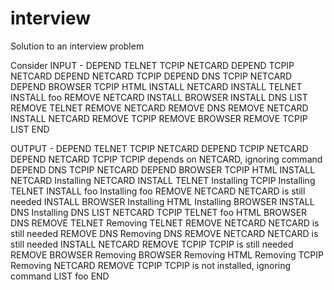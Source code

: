# interview
Solution to an interview problem

Consider INPUT -
DEPEND TELNET TCPIP NETCARD
DEPEND TCPIP NETCARD
DEPEND NETCARD TCPIP
DEPEND DNS TCPIP NETCARD
DEPEND BROWSER TCPIP HTML
INSTALL NETCARD
INSTALL TELNET
INSTALL foo
REMOVE NETCARD
INSTALL BROWSER
INSTALL DNS
LIST
REMOVE TELNET
REMOVE NETCARD
REMOVE DNS
REMOVE NETCARD
INSTALL NETCARD
REMOVE TCPIP
REMOVE BROWSER
REMOVE TCPIP
LIST
END

OUTPUT -
DEPEND TELNET TCPIP NETCARD
DEPEND TCPIP NETCARD
DEPEND NETCARD TCPIP
TCPIP depends on NETCARD, ignoring command
DEPEND DNS TCPIP NETCARD
DEPEND BROWSER TCPIP HTML
INSTALL NETCARD
Installing NETCARD
INSTALL TELNET
Installing TCPIP
Installing TELNET
INSTALL foo
Installing foo
REMOVE NETCARD
NETCARD is still needed
INSTALL BROWSER
Installing HTML
Installing BROWSER
INSTALL DNS
Installing DNS
LIST
NETCARD
TCPIP
TELNET
foo
HTML
BROWSER
DNS
REMOVE TELNET
Removing TELNET
REMOVE NETCARD
NETCARD is still needed
REMOVE DNS
Removing DNS
REMOVE NETCARD
NETCARD is still needed
INSTALL NETCARD
REMOVE TCPIP
TCPIP is still needed
REMOVE BROWSER
Removing BROWSER
Removing HTML
Removing TCPIP
Removing NETCARD
REMOVE TCPIP
TCPIP is not installed, ignoring command
LIST
foo
END